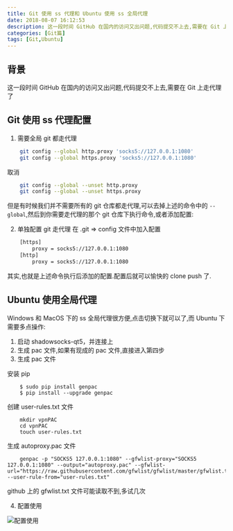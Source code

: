 ```yaml
---
title: Git 使用 ss 代理和 Ubuntu 使用 ss 全局代理
date: 2018-08-07 16:12:53
description: 这一段时间 GitHub 在国内的访问又出问题,代码提交不上去,需要在 Git 上走代理了
categories: [Git篇]
tags: [Git,Ubuntu]
---
```


<!-- more -->
## 背景
这一段时间 GitHub 在国内的访问又出问题,代码提交不上去,需要在 Git 上走代理了

## Git 使用 ss 代理配置
1. 需要全局 git 都走代理

``` bash
    git config --global http.proxy 'socks5://127.0.0.1:1080'
    git config --global https.proxy 'socks5://127.0.0.1:1080'
```

取消

``` bash
    git config --global --unset http.proxy
    git config --global --unset https.proxy
```

但是有时候我们并不需要所有的 git 仓库都走代理,可以去掉上述的命令中的 `--global`,然后到你需要走代理的那个 git 仓库下执行命令,或者添加配置:

2. 单独配置 git 走代理
在 .git => config 文件中加入配置

``` bash
    [https]
    	proxy = socks5://127.0.0.1:1080
    [http]
    	proxy = socks5://127.0.0.1:1080
```

其实,也就是上述命令执行后添加的配置.配置后就可以愉快的 clone push 了.

## Ubuntu 使用全局代理
Windows 和 MacOS 下的 ss 全局代理很方便,点击切换下就可以了,而 Ubuntu 下需要多点操作:

1. 启动 shadowsocks-qt5，并连接上
2. 生成 pac 文件,如果有现成的 pac 文件,直接进入第四步
3. 生成 pac 文件

安装 pip 

``` shell
    $ sudo pip install genpac
    $ pip install --upgrade genpac
```

创建 user-rules.txt 文件

``` shell
    mkdir vpnPAC
    cd vpnPAC
    touch user-rules.txt
```

生成 autoproxy.pac 文件

``` shell
    genpac -p "SOCKS5 127.0.0.1:1080" --gfwlist-proxy="SOCKS5 127.0.0.1:1080" --output="autoproxy.pac" --gfwlist-url="https://raw.githubusercontent.com/gfwlist/gfwlist/master/gfwlist.txt" --user-rule-from="user-rules.txt"
```

github 上的 gfwlist.txt 文件可能读取不到,多试几次

4. 配置使用

![配置使用](http://image.joylau.cn/blog/ubuntu-global-proxy.png)